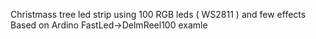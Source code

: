 Christmass tree led strip using 100 RGB leds ( WS2811 )
and few effects
Based on Ardino FastLed->DelmReel100 examle
